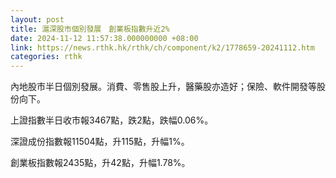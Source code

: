 ```yaml
---
layout: post
title: 滬深股市個別發展　創業板指數升近2%
date: 2024-11-12 11:57:38.000000000 +08:00
link: https://news.rthk.hk/rthk/ch/component/k2/1778659-20241112.htm
categories: rthk
---
```


內地股市半日個別發展。消費、零售股上升，醫藥股亦造好；保險、軟件開發等股份向下。

上證指數半日收市報3467點，跌2點，跌幅0.06%。

深證成份指數報11504點，升115點，升幅1%。

創業板指數報2435點，升42點，升幅1.78%。
